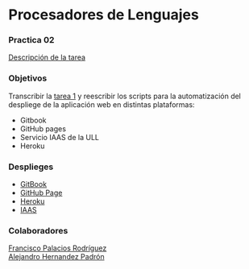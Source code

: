 Procesadores de Lenguajes
==

### Practica 02
  [Descripción de la tarea](https://casianorodriguezleon.gitbooks.io/ull-esit-1617/practicas/practicatareasiniciales2.html)  

### Objetivos
  Transcribir la [tarea 1](https://github.com/ULL-ESIT-PL-1617/tareas-iniciales-fran-ale) y reescribir los scripts para la automatización
  del despliege de la aplicación web en distintas plataformas:
  - Gitbook
  - GitHub pages
  - Servicio IAAS de la ULL
  - Heroku

### Desplieges
  - [GitBook]()
  - [GitHub Page](https://ull-esit-pl-1617.github.io/primeros-pasos-en-nodejs-fran-ale/)
  - [Heroku](https://gentle-meadow-40384.herokuapp.com/)
  - [IAAS]()

### Colaboradores
  [Francisco Palacios Rodríguez](https://franjpr.github.io)  
  [Alejandro Hernandez Padrón](https://alehdezp.github.io)
